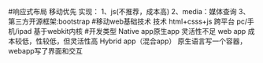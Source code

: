 #响应式布局
    移动优先
        实现：
        1、js(不推荐，成本高)
        2、media：媒体查询
        3、第三方开源框架:bootstrap
#移动web基础技术
    技术 html+csss+js
    跨平台
        pc/手机/ipad
    基于webkit内核
#开发类型
    Native app原生app  灵活性不足
    web app 成本较低，性较低，但灵活性高
    Hybrid app（混合app） 原生语言写一个容器，webapp写了界面和交互